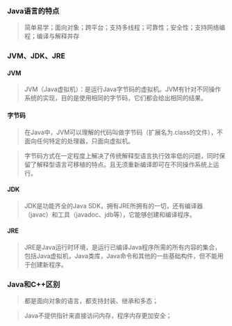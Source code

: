 ### Java语言的特点
> 简单易学；面向对象；跨平台；支持多线程；可靠性；安全性；支持网络编程；编译与解释并存

### JVM、JDK、JRE
#### JVM
> JVM（Java虚拟机）：是运行Java字节码的虚拟机。JVM有针对不同操作系统的实现，目的是使用相同的字节码，它们都会给出相同的结果。
#### 字节码
> 在Java中，JVM可以理解的代码叫做字节码（扩展名为.class的文件），不面向任何特定的处理器，只面向虚拟机。

> 字节码方式在一定程度上解决了传统解释型语言执行效率低的问题，同时保留了解释型语言可移植的特点。且无须重新编译即可在不同操作系统上运行。
#### JDK
> JDK是功能齐全的Java SDK，拥有JRE所拥有的一切，还有编译器（javac）和工具（javadoc、jdb等），它能够创建和编译程序。
#### JRE
> JRE是Java运行时环境，是运行已编译Java程序所需的所有内容的集合，包括Java虚拟机，Java类库，Java命令和其他的一些基础构件，但不能用于创建新程序。

### Java和C++区别
> 都是面向对象的语言，都支持封装、继承和多态；

> Java不提供指针来直接访问内存，程序内存更加安全；